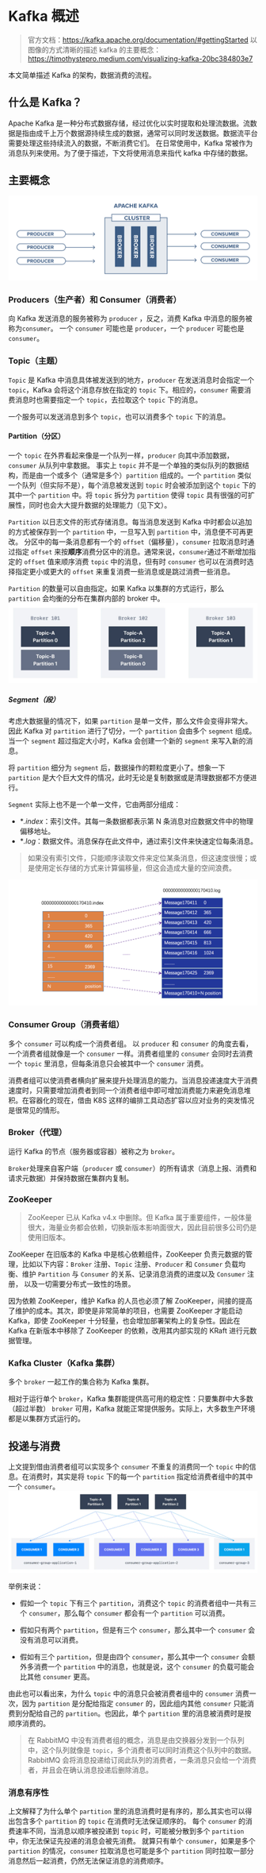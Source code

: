 # Kafka 概述
> 官方文档：https://kafka.apache.org/documentation/#gettingStarted
> 以图像的方式清晰的描述 kafka 的主要概念：https://timothystepro.medium.com/visualizing-kafka-20bc384803e7

本文简单描述 Kafka 的架构，数据消费的流程。

## 什么是 Kafka？
Apache Kafka 是一种分布式数据存储，经过优化以实时提取和处理流数据。流数据是指由成千上万个数据源持续生成的数据，通常可以同时发送数据。数据流平台需要处理这些持续流入的数据，不断消费它们。
在日常使用中，Kafka 常被作为消息队列来使用。为了便于描述，下文将使用消息来指代 kafka 中存储的数据。

## 主要概念
![kafka 集群示意图](image.png "kafka 集群示意图")

### Producers（生产者）和 Consumer（消费者）
向 Kafka 发送消息的服务被称为 `producer` ，反之，消费 Kafka 中消息的服务被称为`consumer`。
一个 `consumer` 可能也是 `producer`，一个 `producer` 可能也是 `consumer`。


### Topic（主题）
`Topic` 是 Kafka 中消息具体被发送到的地方，`producer` 在发送消息时会指定一个 `topic`，Kafka 会将这个消息存放在指定的 `topic` 下。相应的，`consumer` 需要消费消息时也需要指定一个 `topic`，去拉取这个 `topic`  下的消息。

一个服务可以发送消息到多个 `topic`，也可以消费多个 `topic` 下的消息。

#### Partition（分区）
一个 `topic` 在外界看起来像是一个队列一样，`producer` 向其中添加数据，`consumer` 从队列中拿数据。
事实上 `topic` 并不是一个单独的类似队列的数据结构，而是由一个或多个（通常是多个）`partition` 组成的。一个 `partition` 类似一个队列（但实际不是），每个消息被发送到 `topic` 时会被添加到这个 `topic` 下的其中一个 `partition` 中。将 `topic` 拆分为 `partition` 使得 `topic` 具有很强的可扩展性，同时也会大大提升数据的处理能力（见下文）。

`Partition` 以日志文件的形式存储消息。每当消息发送到 Kafka 中时都会以追加的方式被保存到一个 `partition` 中，一旦写入到 `partition` 中，消息便不可再更改。
分区中的每一条消息都有一个的 `offset`（偏移量），`consumer` 拉取消息时通过指定 `offset` 来按**顺序**消费分区中的消息。通常来说，`consumer`通过不断增加指定的 `offset` 值来顺序消费 `topic` 中的消息，但有时 `consumer` 也可以在消费时选择指定更小或更大的 `offset` 来重复消费一些消息或是跳过消费一些消息。

`Partition` 的数量可以自由指定。如果 Kafka 以集群的方式运行，那么 `partition` 会均衡的分布在集群内部的 broker 中。
!["分区与代理"](image-1.png "分区与代理示意图")

##### Segment（段）
考虑大数据量的情况下，如果 `partition` 是单一文件，那么文件会变得非常大。因此 Kafka 对 `partition` 进行了切分，一个 `partition` 会由多个 `segment` 组成。当一个 `segment` 超过指定大小时，Kafka 会创建一个新的 `segment` 来写入新的消息。

将 `partition` 细分为 `segment` 后，数据操作的颗粒度更小了。想象一下 `partition` 是大个巨大文件的情况，此时无论是复制数据或是清理数据都不方便进行。

`Segment` 实际上也不是一个单一文件，它由两部分组成：
* **.index*：索引文件。其每一条数据都表示第 N 条消息对应数据文件中的物理偏移地址。
* **.log*：数据文件。消息保存在此文件中，通过索引文件来快速定位每条消息。

> 如果没有索引文件，只能顺序读取文件来定位某条消息，但这速度很慢；或是使用定长存储的方式来计算偏移量，但这会造成大量的空间浪费。

![alt text](image-2.png)

### Consumer Group（消费者组）
多个 `consumer` 可以构成一个消费者组。
以 `producer` 和 `consumer` 的角度去看，一个消费者组就像是一个 `consumer` 一样。消费者组里的 `consumer` 会同时去消费一个 `topic` 里消息，但每条消息只会被其中一个 `consumer` 消费。

消费者组可以使消费者横向扩展来提升处理消息的能力。当消息投递速度大于消费速度时，只需要增加消费者到同一个消费者组中即可增加消费能力来避免消息堆积。在容器化的现在，借由 K8S 这样的编排工具动态扩容以应对业务的突发情况是很常见的情形。

### Broker（代理）
运行 Kafka 的节点（服务器或容器）被称之为 `broker`。 

`Broker`处理来自客户端（`producer` 或 `consumer`）的所有请求（消息上报、消费和请求元数据）并保持数据在集群内复制。

### ZooKeeper
> ZooKeeper 已从 Kafka v4.x 中删除。但 Kafka 属于重要组件，一般体量很大，海量业务都会依赖，切换新版本影响面很大，因此目前很多公司仍是使用旧版本。

ZooKeeper 在旧版本的 Kafka 中是核心依赖组件，ZooKeeper 负责元数据的管理，比如以下内容：`Broker` 注册、`Topic` 注册、`Producer` 和 `Consumer` 负载均衡、维护 `Partition` 与 `Consumer` 的关系、记录消息消费的进度以及 `Consumer` 注册， 以及一切需要分布式一致性的场景。

因为依赖 ZooKeeper，维护 Kafka 的人员也必须了解 ZooKeeper，间接的提高了维护的成本。其次，即使是非常简单的项目，也需要 ZooKeeper 才能启动 Kafka，即使 ZooKeeper 十分轻量，也会增加部署架构上的复杂性。因此在 Kafka 在新版本中移除了 ZooKeeper 的依赖，改用其内部实现的 KRaft 进行元数据管理。

### Kafka Cluster（Kafka 集群）
多个 `broker` 一起工作的集合称为 Kafka 集群。

相对于运行单个 `broker`，Kafka 集群能提供高可用的稳定性：只要集群中大多数（超过半数） `broker` 可用，Kafka 就能正常提供服务。实际上，大多数生产环境都是以集群方式运行的。

## 投递与消费
上文提到借由消费者组可以实现多个 `consumer` 不重复的消费同一个 `topic` 中的信息。在消费时，其实是将 `topic` 下的每一个 `partition` 指定给消费者组中的其中一个 `consumer`。
![alt text](image-5.png)

举例来说：
* 假如一个 `topic` 下有三个 `partition`，消费这个 `topic` 的消费者组中一共有三个 `consumer`，那么每个 `consumer` 都会有一个 `partition` 可以消费。

* 假如只有两个 `partition`，但是有三个 `consumer`，那么其中一个 `consumer` 会没有消息可以消费。

* 假如有三个 `partition`，但是由四个 `consumer`，那么其中一个 `consumer` 会额外多消费一个 `partition` 中的消息，也就是说，这个 `consumer` 的负载可能会比其他 `consumer` 更高。


由此也可以看出来，为什么 `topic` 中的消息只会被消费者组中的 `consumer` 消费一次，因为 `partition` 是分配给指定 `consumer` 的，因此组内其他 `consumer` 只能消费到分配给自己的 `partition`。也因此，单个 `partition` 里的消息被消费时是按顺序消费的。

> 在 RabbitMQ 中没有消费者组的概念，消息是由交换器分发到一个队列中，这个队列就像是 `topic`，多个消费者可以同时消费这个队列中的数据。RabbitMQ 会将消息投递给订阅此队列的消费者，一条消息只会给一个消费者，并且会在确认消息投递后删除消息。

### 消息有序性
上文解释了为什么单个 `partition` 里的消息消费时是有序的，那么其实也可以得出包含多个 `partition` 的 `topic` 在消费时无法保证顺序的。
每个 `consumer` 的消费速率不同，当消息以顺序被投递到 `topic` 时，可能被分散到多个 `partition` 中，你无法保证先投递的消息会被先消费。
就算只有单个 `consumer`，如果是多个 `partition` 的情况，`consumer` 拉取消息也可能是多个 `partition` 同时拉取一部分消息然后一起消费，仍然无法保证消息的消费顺序。